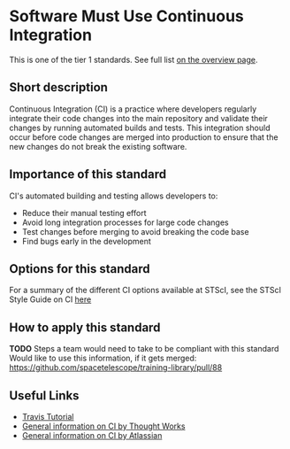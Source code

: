 # Software Must Use Continuous Integration

This is one of the tier 1 standards. See full list [on the overview page](tier1_standards_overview.md).

## Short description
Continuous Integration (CI) is a practice where developers regularly integrate their code changes into the main repository and validate their changes by running automated builds and tests. This integration should occur before code changes are merged into production to ensure that the new changes do not break the existing software.

## Importance of this standard
CI's automated building and testing allows developers to:
- Reduce their manual testing effort
- Avoid long integration processes for large code changes
- Test changes before merging to avoid breaking the code base
- Find bugs early in the development

## Options for this standard
For a summary of the different CI options available at STScI, see the STScI Style Guide on CI [here](https://github.com/spacetelescope/style-guides/blob/master/guides/python-testing.md/#continuous-integration)

## How to apply this standard
**TODO** Steps a team would need to take to be compliant with this standard
Would like to use this information, if it gets merged: https://github.com/spacetelescope/training-library/pull/88

## Useful Links
- [Travis Tutorial](https://docs.travis-ci.com/user/tutorial/)
- [General information on CI by Thought Works](https://www.thoughtworks.com/continuous-integration)
- [General information on CI by Atlassian](https://www.atlassian.com/continuous-delivery/principles/continuous-integration-vs-delivery-vs-deployment)